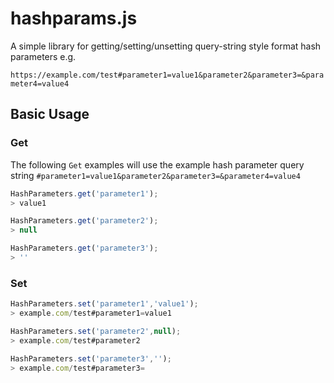 # hashparams.js

A simple library for getting/setting/unsetting query-string style format hash parameters e.g.

``https://example.com/test#parameter1=value1&parameter2&parameter3=&parameter4=value4``

## Basic Usage

### Get

The following ``Get`` examples will use the example hash parameter query string ``#parameter1=value1&parameter2&parameter3=&parameter4=value4``

```js
HashParameters.get('parameter1');
> value1
```

```js
HashParameters.get('parameter2');
> null
```

```js
HashParameters.get('parameter3');
> ''
```

### Set

```js
HashParameters.set('parameter1','value1');
> example.com/test#parameter1=value1
```

```js
HashParameters.set('parameter2',null);
> example.com/test#parameter2
```

```js
HashParameters.set('parameter3','');
> example.com/test#parameter3=
```
